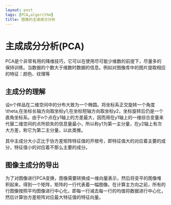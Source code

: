 ```yaml
---
layout: post
tags: [PCA,algorithm]
title: 图像的主成成分分析
---
```


# 主成成分分析(PCA)

PCA是个非常有用的降维技巧，它可以在使用尽可能少维数的前提下，尽量多的保持训练。当数据的个数大于维数时数据的信息。例如对图像库中的图片提取相应的特征：颜色、纹理等

## 主成分的理解

设n个样品在二维空间中的分布大致为一个椭圆。将坐标系正交旋转一个角度 \theta,在坐标长轴方向取坐标y1,在坐标短轴方向取坐标y2，坐标旋转后仍是一个直角坐标系。由于n个点在y1轴上的方差最大，因而用在y1轴上的一维综合变量来代替二维空间的点所损失的信息量最小，所以称y1为第一主分量，在y2轴上有次大方差，称它为第二主分量，以此类推。

其中主成分大小正比于协方差矩阵特征值的开根号，即特征值大的对应着主要的成分，特征值小的对应着不那么主要的成分。

## 图像主成分的导出

为了对图像进行PCA变换，图像需要转换成一维向量表示，然后将变平的图像堆积起来，得到一个矩阵，矩阵的一行代表着一幅图像。在计算主方向之前，所有的行图像按照平均图像进行中心化，即每一行减去每一行的均值将数据进行中心化，然后计算协方差矩阵对应最大特征值的特征向量。

